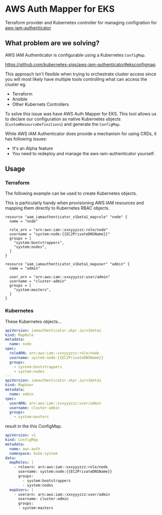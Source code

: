 AWS Auth Mapper for EKS
=======================

Terraform provider and Kubernetes controller for managing configration for [aws-iam-authenticator](https://github.com/kubernetes-sigs/aws-iam-authenticator)

## What problem are we solving?

AWS IAM Authenticator is configurable using a Kubernetes `ConfigMap`.

https://github.com/kubernetes-sigs/aws-iam-authenticator#eksconfigmap

This approach isn't flexible when trying to orchestrate cluster access since you will most likely have multiple tools controlling what
can access the cluster eg.

* Terraform
* Ansible
* Other Kubernets Controllers

To solve this issue was have AWS Auth Mapper for EKS. This tool allows us to declare our configuration as native Kubernetes objects
(`CustomResourceDefinitions`) and generate the `ConfigMap`.

While AWS IAM Authenticator does provide a mechanism for using CRDs, it has following issues:

* It's an Alpha feature
* You need to redeploy and manage the aws-iam-authenticator yourself.

## Usage

### Terraform

The following example can be used to create Kubernetes objects.

This is particularly handy when provisioning AWS IAM resources and mapping them directly to Kubernetes RBAC objects.

```hcl
resource "aam_iamauthenticator_v1beta1_maprole" "node" {
  name = "node"

  role_arn = "arn:aws:iam::xxxyyyzzz:role/node"
  username = "system:node:{{EC2PrivateDNSName}}"
  groups = [
    "system:bootstrappers",
    "system:nodes",
  ]
}
```

```hcl
resource "aam_iamauthenticator_v1beta1_mapuser" "admin" {
  name = "admin"

  user_arn = "arn:aws:iam::xxxyyyzzz:user/admin"
  username = "cluster-admin"
  groups = [
    "system:masters",
  ]
}
```

### Kubernetes

These Kubernetes objects...

```yaml
apiVersion: iamauthenticator.skpr.io/v1beta1
kind: MapRole
metadata:
  name: node
spec:
  roleARN: arn:aws:iam::xxxyyyzzz:role/node
  username: system:node:{{EC2PrivateDNSName}}
  groups:
    - system:bootstrappers
    - system:nodes
---
apiVersion: iamauthenticator.skpr.io/v1beta1
kind: MapUser
metadata:
  name: admin
spec:
  userARN: arn:aws:iam::xxxyyyzzz:user/admin
  username: cluster-admin
  groups:
    - system:masters
```

result in the this ConfigMap.

```yaml
apiVersion: v1
kind: ConfigMap
metadata:
  name: aws-auth
  namespace: kube-system
data:
  mapRoles: |
    - rolearn: arn:aws:iam::xxxyyyzzz:role/node
      username: system:node:{{EC2PrivateDNSName}}
      groups:
        - system:bootstrappers
        - system:nodes
  mapUsers: |
    - userarn: arn:aws:iam::xxxyyyzzz:user/admin
      username: cluster-admin
      groups:
      - system:masters
```

